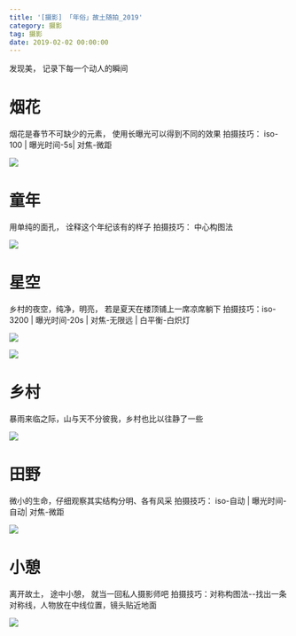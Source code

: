 ```yaml
---
title: '[摄影] 「年俗」故土随拍_2019'
category: 摄影
tag: 摄影
date: 2019-02-02 00:00:00
---
```




发现美， 记录下每一个动人的瞬间

# 烟花 

烟花是春节不可缺少的元素， 使用长曝光可以得到不同的效果
拍摄技巧： iso-100 | 曝光时间-5s| 对焦-微距

![](https://blogimgs-1252094786.cos.ap-shanghai.myqcloud.com/2019/yanhua_2019.jpeg)

# 童年

用单纯的面孔， 诠释这个年纪该有的样子
拍摄技巧： 中心构图法

![](https://blogimgs-1252094786.cos.ap-shanghai.myqcloud.com/2019/xiaowei_lele_2019.jpeg )



# 星空 
乡村的夜空，纯净，明亮， 若是夏天在楼顶铺上一席凉席躺下
拍摄技巧：iso-3200 | 曝光时间-20s | 对焦-无限远 | 白平衡-白炽灯

![](https://blogimgs-1252094786.cos.ap-shanghai.myqcloud.com/2019/xingkong_2019.jpeg)

![](https://blogimgs-1252094786.cos.ap-shanghai.myqcloud.com/2019/xingkong_2019_1.jpeg)

# 乡村

暴雨来临之际，山与天不分彼我，乡村也比以往静了一些

![](https://blogimgs-1252094786.cos.ap-shanghai.myqcloud.com/2019/jinjinqiu_2019.jpeg)

# 田野

微小的生命，仔细观察其实结构分明、各有风采
拍摄技巧： iso-自动 | 曝光时间-自动| 对焦-微距

![](https://blogimgs-1252094786.cos.ap-shanghai.myqcloud.com/2019/tianye_huangjingwan_2019.jpeg)

# 小憩

离开故土， 途中小憩， 就当一回私人摄影师吧
拍摄技巧：对称构图法--找出一条对称线，人物放在中线位置，镜头贴近地面

![](https://blogimgs-1252094786.cos.ap-shanghai.myqcloud.com/2019/tingting_2019.jpeg)